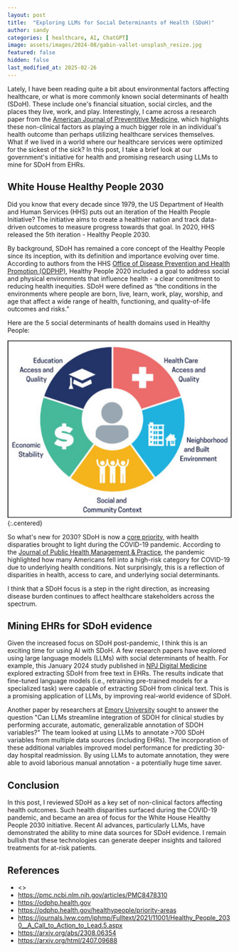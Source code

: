 ```yaml
---
layout: post
title:  "Exploring LLMs for Social Determinants of Health (SDoH)"
author: sandy
categories: [ healthcare, AI, ChatGPT]
image: assets/images/2024-08/gabin-vallet-unsplash_resize.jpg
featured: false
hidden: false
last_modified_at: 2025-02-26
---
```


Lately, I have been reading quite a bit about environmental factors affecting healthcare, or what is more commonly known social determinants of health (SDoH).  These include one's financial situation, social circles, and the places they live, work, and play.  Interestingly, I came across a research paper from the [American Journal of Preventitive Medicine](https://www.sciencedirect.com/science/article/abs/pii/S0749379715005140), which highlights these non-clinical factors as playing a much bigger role in an individual's health outcome than perhaps utilizing healthcare services themselves.  What if we lived in a world where our healthcare services were optimized for the sickest of the sick? In this post, I take a brief look at our government's initiative for health and promising research using LLMs to mine for SDoH from EHRs.

## White House Healthy People 2030
Did you know that every decade since 1979, the US Department of Health and Human Services (HHS) puts out an iteration of the Health People Initiative?  The initiative aims to create a healthier nation and track data-driven outcomes to measure progress towards that goal.  In 2020, HHS released the 5th iteration - Healthy People 2030.  

By background, SDoH has remained a core concept of the Healthy People since its inception, with its definition and importance evolving over time.  According to authors from the HHS [Office of Disease Prevention and Health Promotion (ODPHP)](https://pmc.ncbi.nlm.nih.gov/articles/PMC8478310), Healthy People 2020 included a goal to address social and physical environments that influence health - a clear commitment to reducing health inequities.  SDoH were defined as “the conditions in the environments where people are born, live, learn, work, play, worship, and age that affect a wide range of health, functioning, and quality-of-life outcomes and risks.”

Here are the 5 social determinants of health domains used in Healthy People:

![SDOH](/assets/images/2024-08/sdoh.png){:.centered}

So what's new for 2030?  SDoH is now a [core priority](https://odphp.health.gov/healthypeople/priority-areas), with health disparaties brought to light during the COVID-19 pandemic.  According to the [Journal of Public Health Management & Practice](https://journals.lww.com/jphmp/Fulltext/2021/11001/Healthy_People_2030__A_Call_to_Action_to_Lead.5.aspx), the pandemic highlighted how many Americans fell into a high-risk category for COVID-19 due to underlying health conditions.  Not surprisingly, this is a reflection of disparities in health, access to care, and underlying social determinants.  

I think that a SDoH focus is a step in the right direction, as increasing disease burden continues to affect healthcare stakeholders across the spectrum. 

## Mining EHRs for SDoH evidence
Given the increased focus on SDoH post-pandemic, I think this is an exciting time for using AI with SDoH.  A few research papers have explored using large language models (LLMs) with social determinants of health. For example, this January 2024 study published in [NPJ Digital Medicine](https://arxiv.org/abs/2308.06354) explored extracting SDoH from free text in EHRs.  The results indicate that fine-tuned language models (i.e., retraining pre-trained models for a specialized task) were capable of extracting SDoH from clinical text.  This is a promising application of LLMs, by improving real-world evidence of SDoH.

Another paper by researchers at [Emory University](https://arxiv.org/html/2407.09688) sought to answer the question "Can LLMs streamline integration of SDOH for clinical studies by performing accurate, automatic, generalizable annotation of SDOH variables?"  The team looked at using LLMs to annotate >700 SDoH variables from multiple data sources (including EHRs). The incorporation of these additional variables improved model performance for predicting 30-day hospital readmission.  By using LLMs to automate annotation, they were able to avoid laborious manual annotation - a potentially huge time saver.

## Conclusion
In this post, I reviewed SDoH as a key set of non-clinical factors affecting health outcomes.  Such health disparities surfaced during the COVID-19 pandemic, and became an area of focus for the White House Healthy People 2030 initiative.  Recent AI advances, particularly LLMs, have demonstrated the ability to mine data sources for SDoH evidence.  I remain bullish that these technologies can generate deeper insights and tailored treatments for at-risk patients.

## References
+ <>
+ <https://pmc.ncbi.nlm.nih.gov/articles/PMC8478310>
+ <https://odphp.health.gov>
+ <https://odphp.health.gov/healthypeople/priority-areas>
+ <https://journals.lww.com/jphmp/Fulltext/2021/11001/Healthy_People_2030__A_Call_to_Action_to_Lead.5.aspx>
+ <https://arxiv.org/abs/2308.06354>
+ <https://arxiv.org/html/2407.09688>
